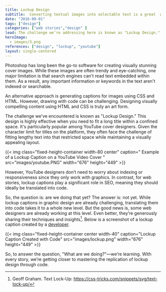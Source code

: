 ```yaml
---
title: Lockup Design
subtitle:  Converting textual images into selectable text is a great  way to improve SEO.
date: "2016-09-01"
tags: ["design"]
categories: ["web stories","design" ]
lead: The challenge we’re addressing here is known as "Lockup Design." We believe that combining the art of lockup design with code can elevate web stories to the next level.
heroImage:
  - images/3.png
references: ["design", "lockup", "youtube"]
layout: single-centered
---
```


Photoshop has long been the go-to software for creating visually stunning cover images. While these images are often trendy and eye-catching, one major limitation is that search engines can't read text embedded within them. As a result, any important information or keywords in the text aren't indexed or searchable.
<!--more-->

An alternative approach is generating captions for images using CSS and HTML. However, drawing with code can be challenging. Designing visually compelling content using HTML and CSS is truly an art form.


The challenge we've encountered is known as "Lockup Design." This design is highly effective when you need to fit a long title within a confined space. It's particularly popular among YouTube cover designers. Given the character limit for titles on the platform, they often face the challenge of fitting lengthy text into that restricted space while maintaining a visually appealing layout.



{{< img class="fixed-height-container width-80 center" caption="  Example of a Lockup Caption on a YouTube Video Cover   " src="images/youtube.PNG" width="676" height="449"   >}}


However, YouTube designers don’t need to worry about indexing or responsiveness since they only work with graphics. In contrast, for web stories, lockup captions play a significant role in SEO, meaning they should ideally be translated into code.


So, the question is: are we doing that yet? The answer is: not yet.  While lockup captions in graphic design are already challenging, translating them into code takes it to a whole new level. But the good news is, some web designers are already working at this level. Even better, they’re generously sharing their techniques and insights[^1]. Below is a screenshot of a lockup caption created by a [developer](https://css-tricks.com/author/geoffgraham/).


{{< img class="fixed-height-container center width-40" caption="Lockup Caption Created with Code" src="images/lockup.png" width="676" height="449"   >}}


So, to answer the question, "What are we doing?"—we’re learning. With every story, we’re getting closer to mastering the replication of lockup design through code.





[^1]: Geoff Graham. Text Lock-Up: https://css-tricks.com/snippets/svg/text-lock-up/






 